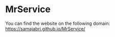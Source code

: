 # MrService

You can find the website on the following domain: https://samajabri.github.io/MrService/
